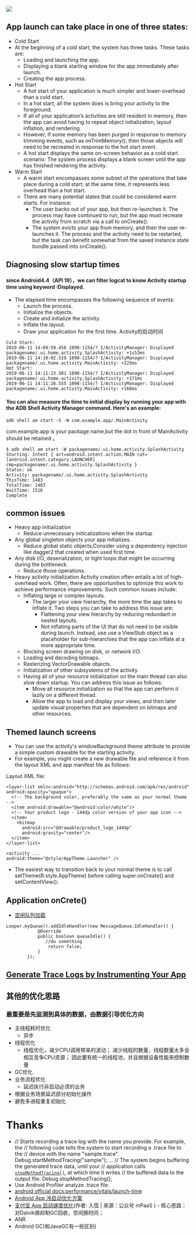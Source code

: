 ![](https://developer.android.com/topic/performance/images/cold-launch.png)
## App launch can take place in one of three states:
- Cold Start
- At the beginning of a cold start, the system has three tasks. These tasks are:
    - Loading and launching the app.
    - Displaying a blank starting window for the app immediately after launch.
    - Creating the app process.
- Hot Start
    - A hot start of your application is much simpler and lower-overhead than a cold start. 
    - In a hot start, all the system does is bring your activity to the foreground.
    -  If all of your application’s activities are still resident in memory, then the app can avoid having to repeat object initialization, layout inflation, and rendering
    - However, if some memory has been purged in response to memory trimming events, such as onTrimMemory(), then those objects will need to be recreated in response to the hot start event.
    - A hot start displays the same on-screen behavior as a cold start scenario: The system process displays a blank screen until the app has finished rendering the activity.
- Warm Start 
    - A warm start encompasses some subset of the operations that take place during a cold start; at the same time, it represents less overhead than a hot start.
    - There are many potential states that could be considered warm starts. For instance:
        - The user backs out of your app, but then re-launches it. The process may have continued to run, but the app must recreate the activity from scratch via a call to onCreate().
        - The system evicts your app from memory, and then the user re-launches it. The process and the activity need to be restarted, but the task can benefit somewhat from the saved instance state bundle passed into onCreate().
## Diagnosing slow startup times
#### since Android4.4（API 19），we can filter logcat to know Activity startup time using keyword :Displayed.
- The elapsed time encompasses the following sequence of events:
    - Launch the process.
    - Initialize the objects.
    - Create and initialize the activity.
    - Inflate the layout.
    - Draw your application for the first time.
Activity的启动时间
```
Cold Start:
2019-06-11 14:09:59.456 1090-1154/? I/ActivityManager: Displayed packagename/.ui.home.activity.SplashActivity: +1s53ms
2019-06-11 14:10:02.519 1090-1154/? I/ActivityManager: Displayed packagename/.ui.home.activity.MainActivity: +225ms
Hot Start:
2019-06-11 14:11:23.501 1090-1154/? I/ActivityManager: Displayed packagename/.ui.home.activity.SplashActivity: +171ms
2019-06-11 14:11:26.555 1090-1154/? I/ActivityManager: Displayed packagename/.ui.home.activity.MainActivity: +166ms
```
#### You can also measure the time to initial display by running your app with the ADB Shell Activity Manager command. Here's an example:
```
adb shell am start -S -W com.example.app/.MainActivity
```
com.example.app is your package name,but the dot in front of MainActivity should be retained 。
```
$ adb shell am start -W packagename/.ui.home.activity.SplashActivity
Starting: Intent { act=android.intent.action.MAIN cat=[android.intent.category.LAUNCHER] cmp=packagename/.ui.home.activity.SplashActivity }
Status: ok
Activity: packagename/.ui.home.activity.SplashActivity
ThisTime: 1483
TotalTime: 1483
WaitTime: 1516
Complete

```
## common issues
- Heavy app initialization
    - Reduce unnecessary initicalizations when the startup
- Any global singleton objects your app initializes.
    - Reduce global static objects,Consider using a dependency injection like dagger2 that created when used first time.
- Any disk I/O, deserialization, or tight loops that might be occurring during the bottleneck.
    - Reduce those operations.
- Heavy activity initialization
Activity creation often entails a lot of high-overhead work. Often, there are opportunities to optimize this work to achieve performance improvements. Such common issues include:
    - Inflating large or complex layouts.
        - The larger your view hierarchy, the more time the app takes to inflate it. Two steps you can take to address this issue are:
            - Flattening your view hierarchy by reducing redundant or nested layouts.
            - Not inflating parts of the UI that do not need to be visible during launch. Instead, use use a ViewStub object as a placeholder for sub-hierarchies that the app can inflate at a more appropriate time.
    - Blocking screen drawing on disk, or network I/O.
    - Loading and decoding bitmaps.
    - Rasterizing VectorDrawable objects.
    - Initialization of other subsystems of the activity.
    - Having all of your resource initialization on the main thread can also slow down startup. You can address this issue as follows:
        - Move all resource initialization so that the app can perform it lazily on a different thread.
        - Allow the app to load and display your views, and then later update visual properties that are dependent on bitmaps and other resources.
## Themed launch screens
- You can use the activity's windowBackground theme attribute to provide a simple custom drawable for the starting activity.
- For example, you might create a new drawable file and reference it from the layout XML and app manifest file as follows:

Layout XML file:
```
<layer-list xmlns:android="http://schemas.android.com/apk/res/android" android:opacity="opaque">
  <!-- The background color, preferably the same as your normal theme -->
  <item android:drawable="@android:color/white"/>
  <!-- Your product logo - 144dp color version of your app icon -->
  <item>
    <bitmap
      android:src="@drawable/product_logo_144dp"
      android:gravity="center"/>
  </item>
</layer-list>
```
```
<activity ...
android:theme="@style/AppTheme.Launcher" />
```
- The easiest way to transition back to your normal theme is to call setTheme(R.style.AppTheme) before calling super.onCreate() and setContentView():
## Application onCrete()
- [空闲队列加载](https://blog.csdn.net/tencent_bugly/article/details/78395717)
```
Looper.myQueue().addIdleHandler(new MessageQueue.IdleHandler() {
            @Override
            public boolean queueIdle() {
               //do something
                return false;
            }
        });
```
## [Generate Trace Logs by Instrumenting Your App](https://developer.android.com/studio/profile/generate-trace-logs)
## 其他的优化思路
### 最重要是先监测到具体的数据，由数据引导优化方向
- 主线程耗时优化
    - 异步
- 线程优化
    - 线程优化，减少CPU调用带来的波动；
减少线程的数量，线程数量太多会相互竞争CPU资源；
因此要有统一的线程池，并且根据设备性能来控制数量
- GC优化
- 业务流程优化
    - 延迟执行非启动必须的业务
- 根据业务场景延迟部分初始化操作
- 避免多进程重复初始化

# Thanks
- // Starts recording a trace log with the name you provide. For example, the
// following code tells the system to start recording a .trace file to the
// device with the name "sample.trace".
Debug.startMethodTracing("sample");
...
// The system begins buffering the generated trace data, until your
// application calls <code><a href="/reference/android/os/Debug.html#stopMethodTracing()">stopMethodTracing()</a></code>, at which time it writes
// the buffered data to the output file.
Debug.stopMethodTracing();
- Use Android Profiler analyze .trace file.
- [android official docs:performance/vitals/launch-time](https://developer.android.com/topic/performance/vitals/launch-time#profiling)
- [Android App 冷启动优化方案](https://juejin.im/post/5aec28bb6fb9a07ac90d13dc)
- [支付宝 App 启动速度优化](https://mp.weixin.qq.com/s/dATfVyGQRTQ9KV1L3RueUQ)(作者: 入弦 | 来源：公众号 mPaaS  )
        - 核心思路：对Dalvik做抑制GC回收，空间换时间；
- ANR
- Android GC(和JavaGC有一些区别)

